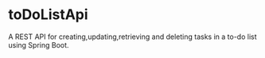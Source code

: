# toDoListApi
A REST API for creating,updating,retrieving and deleting tasks in a to-do list using Spring Boot.
